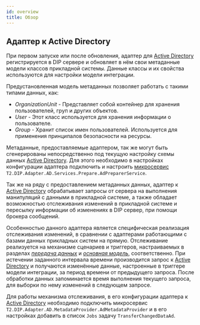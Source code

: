 ```yaml
---
id: overview
title: Обзор
---
```


## Адаптер к Active Directory

При первом запуске или после обновления, адаптер для [Active Directory](https://ru.wikipedia.org/wiki/Active_Directory) регистрируется в DIP сервере и обновляет в нём свои метаданные модели классов прикладной системы. Данные классы и их свойства используются для настройки модели интеграции. 

Предустановленная модель метаданных позволяет работать с такими типами данных, как:

- *OrganizationUnit* - Представляет собой контейнер для хранения пользователей, груп и других объектов.
- *User* - Этот класс используется для хранения информации о пользователе.
- *Group* - Хранит список имен пользователей. Используется для применения принципалов безопасности на ресурсы.

Метаданные, предоставляемые адаптером, так же могут быть сгенерированы непосредственно под текущую настройку схемы данных [Active Directory](https://ru.wikipedia.org/wiki/Active_Directory). Для этого необходимо в настройках конфигурации адаптера подключить и настроить [микросервис](https://docs.t2plus.ru/integration/adapters/adadapter.html#%D0%BF%D0%B0%D1%80%D0%B0%D0%BC%D0%B5%D1%82%D1%80%D1%8B-%D0%BA%D0%BE%D0%BD%D1%84%D0%B8%D0%B3%D1%83%D1%80%D0%B0%D1%86%D0%B8%D0%B8) `T2.DIP.Adapter.AD.Services.Prepare.AdPreparerService`.

Так же на ряду с предоставлением метаданных данных, адаптер к [Active Directory](https://ru.wikipedia.org/wiki/Active_Directory) обрабатывает запросы от сервера на выполнения манипуляций с данными в прикладной системе, а также обладает возможностью отслеживания изменений в прикладной системе и пересылку информации об изменениях в DIP сервер, при помощи брокера сообщений.

Особенностью данного адаптера является специфическая реализация отслеживания изменений, в сравнении с адаптерами работающими с базами данных прикладных систем на прямую. Отслеживание реализуется на механизме сценариев и триггеров, настраиваемых в разделах <u>*передача данных*</u> и <u>*основная модель*</u>, соответственно. При истечении заданного интервала времени производится запрос к [Active Directory](https://ru.wikipedia.org/wiki/Active_Directory) и получаются изменённые данные, настроенные в триггере модели интеграции, за период времени от предыдущего запроса. После обработки данных запоминается время выполнения текущего запроса, для выборки по нему изменений в следующем запросе.

Для работы механизма отслеживания, в его конфигурации адаптера к [Active Directory](https://ru.wikipedia.org/wiki/Active_Directory) необходимо подключить микросервис `T2.DIP.Adapter.AD.MetadataProvider.AdMetadataProvider` и в его настройках добавить в список `Jobs` задачу `TransferChangedDataAd`.